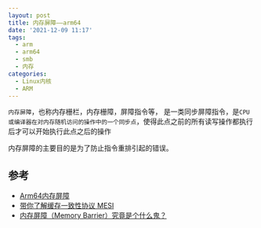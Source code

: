 ```yaml
---
layout: post
title: 内存屏障——arm64
date: '2021-12-09 11:17'
tags:
  - arm
  - arm64
  - smb
  - 内存
categories:
  - Linux内核
  - ARM
---
```


`内存屏障`，也称内存栅栏，内存栅障，屏障指令等， 是一类同步屏障指令，是`CPU或编译器在对内存随机访问的操作中的一个同步点`，使得此点之前的所有读写操作都执行后才可以开始执行此点之后的操作

<!--more-->

内存屏障的主要目的是为了防止指令重排引起的错误。


## 参考

- [Arm64内存屏障](https://blog.csdn.net/Roland_Sun/article/details/107468055)
- [带你了解缓存一致性协议 MESI](https://mp.weixin.qq.com/s?__biz=MzU5MTg2OTc3Ng==&mid=2247483717&idx=1&sn=41f10e428eb6ee683f3b4dd9dd025742&chksm=fe29237ac95eaa6c9492ded3258a90de4f02343a2ee56839d4cdaa58f4427f84a622ba75770b&token=1601845131&lang=zh_CN#rd)
- [内存屏障（Memory Barrier）究竟是个什么鬼？](https://zhuanlan.zhihu.com/p/125737864)

